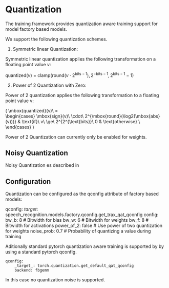 # Quantization

The training framework provides quantization aware training support for model factory based models.

We support the following quantization schemes.

1. Symmetric linear Quantization:

Symmetric linear quantization applies the following transformation on a floating point value $v$:

$\mbox{quantized}(v)\ =\ \mbox{clamp}(\mbox{round}(v\cdot2^{\mbox{bits}-1}), 2^{-\mbox{bits}-1}, 2^{\mbox{bits}-1}-1)$

2. Power of 2 Quantization with Zero:

Power of 2 quantization applies the following transformation to a floating point value v:

\(
\mbox{quantized}(v)\ =\
   \begin{cases}
   \mbox{sign}(v)\ \cdot\ 2^{\mbox{round}(\log2(\mbox{abs}(v)))} & \text{if}\ v\ \ge\ 2^{2^{\text{bits}}\\
   0                                                             & \text{otherwise} \\
   \end{cases}
\)

Power of 2 Quantization can currently only be enabled for weights.


## Noisy Quantization

Noisy Quantization es described in

## Configuration

Quantization can be configured as the qconfig attribute of factory based models:

qconfig:
  _target_: speech_recognition.models.factory.qconfig.get_trax_qat_qconfig
  config:
    bw_b: 8  # Bitwidth for bias
    bw_w: 6  # Bitwidth for weights
    bw_f: 8  # Bitwidth for activations
    power_of_2: false  # Use power of two quantization for weights
    noise_prob: 0.7    # Probability of quantizing a value during training

Aditionally standard pytorch quantization aware training is supported by by using a standard pytorch qconfig.

    qconfig:
        _target_: torch.quantization.get_default_qat_qconfig
        backend: fbgemm

In this case no quantization noise is supported.
